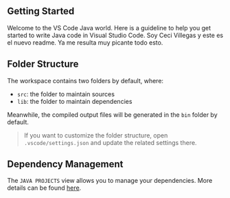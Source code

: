 ## Getting Started

Welcome to the VS Code Java world. Here is a guideline to help you get started to write Java code in Visual Studio Code.
Soy Ceci Villegas y este es el nuevo readme. 
Ya me resulta muy picante todo esto.

## Folder Structure

The workspace contains two folders by default, where:

- `src`: the folder to maintain sources
- `lib`: the folder to maintain dependencies

Meanwhile, the compiled output files will be generated in the `bin` folder by default.

> If you want to customize the folder structure, open `.vscode/settings.json` and update the related settings there.

## Dependency Management

The `JAVA PROJECTS` view allows you to manage your dependencies. More details can be found [here](https://github.com/microsoft/vscode-java-dependency#manage-dependencies).
